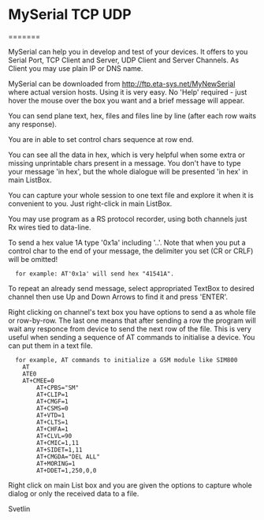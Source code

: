 
# MySerial TCP UDP
=======

   MySerial can help you in develop and test of your devices. It offers to you Serial Port, TCP Client and Server, UDP Client and Server Channels. As Client you may use plain IP or DNS name.
   
   MySerial can be downloaded from http://ftp.eta-sys.net/MyNewSerial where actual version hosts. Using it is very easy. No 'Help' required - just hover the mouse over the box you want and a brief message will appear.
   
   You can send plane text, hex, files and files line by line (after each row waits any response). 
   
   You are in able to set control chars sequence at row end.
   
   You can see all the data in hex, which is very helpful when some extra or missing unprintable chars present in a message. You don't have to type your message 'in hex', but the whole dialogue will be presented 'in hex' in main ListBox.
   
   You can capture your whole session to one text file and explore it when it is convenient to you. Just right-click in main ListBox.
   
   You may use program as a RS protocol recorder, using both channels just Rx wires tied to data-line.
   
   To send a hex value 1A type '0x1a' including '..'. Note that when you put a control char to the end of your message, the delimiter you set (CR or CRLF) will be omitted!
   
      for example: AT'0x1a' will send hex "41541A".
      
   To repeat an already send message, select appropriated TextBox to desired channel then use Up and Down Arrows to find it and press 'ENTER'.
   
Right clicking on channel's text box you have options to send a as whole file or row-by-row. The last one means that after sending a row the program will wait any responce from device to send the next row of the file. This is very useful when sending a sequence of AT commands to initialise a device. You can put them in a text file.
   
      for example, AT commands to initialize a GSM module like SIM800
	    AT
	    ATE0
	    AT+CMEE=0
            AT+CPBS="SM"
            AT+CLIP=1
            AT+CMGF=1
            AT+CSMS=0
            AT+VTD=1
            AT+CLTS=1
            AT+CHFA=1
            AT+CLVL=90
            AT+CMIC=1,11
            AT+SIDET=1,11
            AT+CMGDA="DEL ALL"
            AT+MORING=1
            AT+DDET=1,250,0,0
  
  Right click on main List box and you are given the options to capture whole dialog or only the received data to a file.
  
   Svetlin
 
